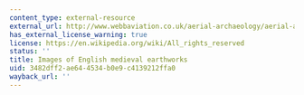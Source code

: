 ```yaml
---
content_type: external-resource
external_url: http://www.webbaviation.co.uk/aerial-archaeology/aerial-archaeology.htm
has_external_license_warning: true
license: https://en.wikipedia.org/wiki/All_rights_reserved
status: ''
title: Images of English medieval earthworks
uid: 3482dff2-ae64-4534-b0e9-c4139212ffa0
wayback_url: ''
---
```

